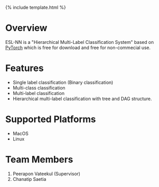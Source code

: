 {% include template.html %}

# Overview
ESL-NN is a "Hierarchical Multi-Label Classification System" based on [PyTorch](http://pytorch.org/) which is free for download and free for non-commecial use.

# Features
* Single label classification (Binary classification)
* Multi-class classification
* Multi-label classification
* Hierarchical multi-label classification with tree and DAG structure.

# Supported Platforms
* MacOS
* Linux

<!-- ## Publications
Official HR-SVM algorithm:
Peerapon Vateekul, Miroslav Kubat, and Kanoksri Sarinnapakorn, “Top-Down Optimized SVMs for Hierarchical Multi-Label Classification: a Case Study in Gene Function Prediction,” Intelligent Data Analysis, 2013 (accepted on March 1, 2013). -->
<!-- 
## Other implementation details:
Perapon Vateekul, Piyapan Poomsirivilai, and Thanawut Ananpiriyakul, "An Implementation of Hierarchical Multi-Label Classification using Support Vector Machine", The 2014 IEEE Thailand Student Conference on Senior Capstone Project, 2014.
Perapon Vateekul, Piyapan Poomsirivilai, and Thanawut Ananpiriyakul, "Label Correction Strategy on Hierarchical Multi-Label Classification", MLDM 2014 : International Conference on Machine Learning and Data Mining, 2014. -->

# Team Members

1. Peerapon Vateekul (Supervisor)
2. Chanatip Saetia
